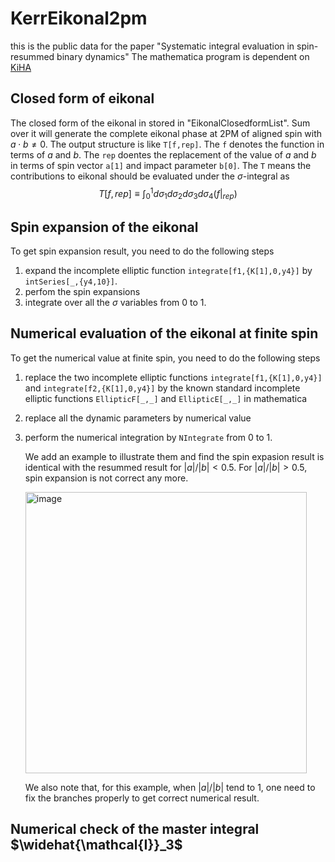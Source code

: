 # KerrEikonal2pm
this is the public data for the paper "Systematic integral evaluation in spin-resummed binary dynamics" The mathematica program is dependent on [KiHA](https://github.com/AmplitudeGravity/kinematicHopfAlgebra) 

## Closed form of eikonal
The closed form of the eikonal in stored in "EikonalClosedformList". Sum over it will generate the complete eikonal phase at 2PM of aligned spin with $a\cdot b\neq 0$. The output structure is like `T[f,rep]`. The `f` denotes the function in terms of $a$ and $b$. The `rep` doentes the replacement of the value of $a$ and $b$ in terms of spin vector `a[1]` and impact parameter `b[0]`.  The `T` means the contributions to eikonal should be evaluated under the $\sigma$-integral as $$T[f,rep]\equiv\int_0^1 d\sigma_1d\sigma_2d\sigma_3d\sigma_4 (f|_{rep}) $$ 

## Spin expansion of the eikonal
To get spin expansion result, you need to do the following steps
1. expand the incomplete elliptic function `integrate[f1,{K[1],0,y4}]` by `intSeries[_,{y4,10}]`.
2. perfom the spin expansions
3. integrate over all the $\sigma$ variables from 0 to 1. 



## Numerical evaluation of the eikonal at finite spin
To get the numerical value at finite spin, you need to do the following steps 
1. replace the two incomplete elliptic functions `integrate[f1,{K[1],0,y4}]` and `integrate[f2,{K[1],0,y4}]` by the known standard incomplete elliptic functions `EllipticF[_,_]` and `EllipticE[_,_]` in mathematica
2. replace all the dynamic parameters by numerical value
3. perform the numerical integration by `NIntegrate` from 0 to 1.

   We add an example to illustrate them and find the spin expasion result is identical with the resummed result for $|a|/|b|<0.5$. For $|a|/|b|>0.5$, spin expansion is not correct any more.
    
   <img width="450" alt="image" src="https://github.com/AmplitudeGravity/KerrEikonal2pm/assets/48633803/b6ac8d6b-86d1-4581-a81e-2bb2651a9d98">
   
   We also note that, for this example, when $|a|/|b|$ tend to 1, one need to fix the branches properly to get correct numerical result.  

   


## Numerical check of the master integral $\widehat{\mathcal{I}}_3$
